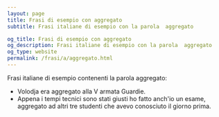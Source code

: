 ```yaml
---
layout: page
title: Frasi di esempio con aggregato 
subtitle: Frasi italiane di esempio con la parola  aggregato

og_title: Frasi di esempio con aggregato 
og_description: Frasi italiane di esempio con la parola  aggregato
og_type: website
permalink: /frasi/a/aggregato.html
---
```


Frasi italiane di esempio contenenti la parola aggregato:


- Volodja era aggregato alla V armata Guardie.
- Appena i tempi tecnici sono stati giusti ho fatto anch'io un esame, aggregato ad altri tre studenti che avevo conosciuto il giorno prima.
